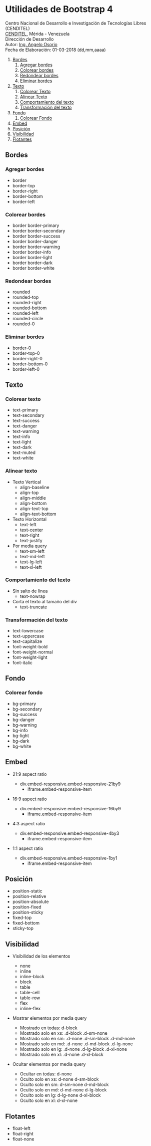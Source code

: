 # Utilidades de Bootstrap 4
Centro Nacional de Desarrollo e Investigación de Tecnologías Libres (CENDITEL) <br>
[CENDITEL](https://www.cenditel.gob.ve/), Mérida - Venezuela<br>
Dirección de Desarrollo<br>
Autor: [Ing. Angelo Osorio](https://twitter.com/Engel_PAIN)<br>
Fecha de Elaboración: 01-03-2018 (dd,mm,aaaa)

1. [Bordes](#bordes)
   1. [Agregar bordes](#agregar-bordes)
   1. [Colorear bordes](#colorear-bordes)
   1. [Redondear bordes](#redondear-bordes)
   1. [Eliminar bordes](#eliminar-bordes)
2. [Texto](#texto)
   1. [Colorear Texto](#colorear-texto)
   1. [Alinear Texto](#alinear-texto)
   1. [Comportamiento del texto](#comportamiento-del-texto)
   1. [Transformación del texto](#transformaci%C3%B3n-del-texto)
3. [Fondo](#fondo)
   1. [Colorear Fondo](#colorear-fondo)
4. [Embed](#embed)
5. [Posición](#posici%C3%B3n)
6. [Visibilidad](#visibilidad)
7. [Flotantes](#flotantes)

## Bordes
### Agregar bordes
* border
* border-top
* border-right
* border-bottom
* border-left

### Colorear bordes
* border border-primary
* border border-secondary
* border border-success
* border border-danger
* border border-warning
* border border-info
* border border-light
* border border-dark
* border border-white

### Redondear bordes
* rounded
* rounded-top
* rounded-right
* rounded-bottom
* rounded-left
* rounded-circle
* rounded-0

### Eliminar bordes
* border-0
* border-top-0
* border-right-0
* border-bottom-0
* border-left-0

## Texto
### Colorear texto
* text-primary
* text-secondary
* text-success
* text-danger
* text-warning
* text-info
* text-light
* text-dark
* text-muted
* text-white

### Alinear texto
* Texto Vertical
   * align-baseline
   * align-top
   * align-middle
   * align-bottom
   * align-text-top
   * align-text-bottom
* Texto Horizontal
   * text-left
   * text-center
   * text-right
   * text-justify
* Por media query
   * text-sm-left
   * text-md-left
   * text-lg-left
   * text-xl-left

### Comportamiento del texto
* Sin salto de línea
   * text-nowrap
* Corta el texto al tamaño del div
   * text-truncate

### Transformación del texto
* text-lowercase
* text-uppercase
* text-capitalize
* font-weight-bold
* font-weight-normal
* font-weight-light
* font-italic

## Fondo
### Colorear fondo
* bg-primary
* bg-secondary
* bg-success
* bg-danger
* bg-warning
* bg-info
* bg-light
* bg-dark
* bg-white

## Embed
* 21:9 aspect ratio
   * div.embed-responsive.embed-responsive-21by9
      * iframe.embed-responsive-item

* 16:9 aspect ratio
   * div.embed-responsive.embed-responsive-16by9
      * iframe.embed-responsive-item

* 4:3 aspect ratio
   * div.embed-responsive.embed-responsive-4by3
      * iframe.embed-responsive-item

* 1:1 aspect ratio
   * div.embed-responsive.embed-responsive-1by1
      * iframe.embed-responsive-item

## Posición 
* position-static
* position-relative
* position-absolute
* position-fixed
* position-sticky
* fixed-top
* fixed-bottom
* sticky-top

## Visibilidad
* Visibilidad de los elementos
   * none
   * inline
   * inline-block
   * block
   * table
   * table-cell
   * table-row
   * flex
   * inline-flex

* Mostrar elementos por media query
   * Mostrado en todas: d-block
   * Mostrado solo en xs: .d-block .d-sm-none
   * Mostrado solo en sm: .d-none .d-sm-block .d-md-none
   * Mostrado solo en md: .d-none .d-md-block .d-lg-none
   * Mostrado solo en lg: .d-none .d-lg-block .d-xl-none
   * Mostrado solo en xl: .d-none .d-xl-block
* Ocultar elementos por media query
   * Ocultar en todas: d-none
   * Oculto solo en xs: d-none d-sm-block
   * Oculto solo en sm: d-sm-none d-md-block
   * Oculto solo en md: d-md-none d-lg-block
   * Oculto solo en lg: d-lg-none d-xl-block
   * Oculto solo en xl: d-xl-none

## Flotantes
* float-left
* float-right
* float-none